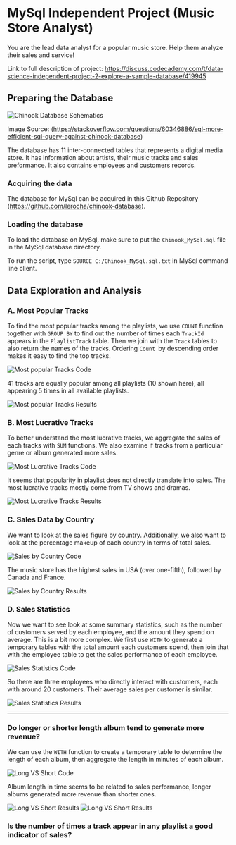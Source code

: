 # MySql Independent Project (Music Store Analyst)

You are the lead data analyst for a popular music store. Help them analyze their sales and service!

Link to full description of project:
https://discuss.codecademy.com/t/data-science-independent-project-2-explore-a-sample-database/419945

## Preparing the Database

![Chinook Database Schematics](https://github.com/RussH-code/MySql-Independent-Project/blob/main/Images/chinook_diagram.jpg)

Image Source: (https://stackoverflow.com/questions/60346886/sql-more-efficient-sql-query-against-chinook-database)

The database has 11 inter-connected tables that represents a digital media store. It has information about artists, their music tracks and sales preformance. It also contains employees and customers records.

### Acquiring the data
The database for MySql can be acquired in this Github Repository (https://github.com/lerocha/chinook-database).

### Loading the database
To load the database on MySql, make sure to put the `Chinook_MySql.sql` file in the MySql database directory.

To run the script, type `SOURCE C:/Chinook_MySql.sql.txt` in MySql command line client.


## Data Exploration and Analysis

### A. Most Popular Tracks
To find the most popular tracks among the playlists, we use `COUNT` function together with `GROUP BY` to find out the number of times each `TrackId` appears in the `PlaylistTrack` table. Then we join with the `Track` tables to also return the names of the tracks. Ordering `Count `by descending order makes it easy to find the top tracks.

![Most popular Tracks Code](https://github.com/RussH-code/MySql-Independent-Project/blob/main/Images/code_1.PNG)

41 tracks are equally popular among all playlists (10 shown here), all appearing 5 times in all available playlists.

![Most popular Tracks Results](https://github.com/RussH-code/MySql-Independent-Project/blob/main/Images/results_1.PNG)

### B. Most Lucrative Tracks
To better understand the most lucrative tracks, we aggregate the sales of each tracks with `SUM` functions. We also examine if tracks from a particular genre or album generated more sales.

![Most Lucrative Tracks Code](https://github.com/RussH-code/MySql-Independent-Project/blob/main/Images/code_2.PNG)

It seems that popularity in playlist does not directly translate into sales. The most lucrative tracks mostly come from TV shows and dramas. 

![Most Lucrative Tracks Results](https://github.com/RussH-code/MySql-Independent-Project/blob/main/Images/results_2.PNG)

### C. Sales Data by Country
We want to look at the sales figure by country. Additionally, we also want to look at the percentage makeup of each country in terms of total sales.

![Sales by Country Code](https://github.com/RussH-code/MySql-Independent-Project/blob/main/Images/code_3.PNG)

The music store has the highest sales in USA (over one-fifth), followed by Canada and France. 

![Sales by Country Results](https://github.com/RussH-code/MySql-Independent-Project/blob/main/Images/results_3.PNG)

### D. Sales Statistics
Now we want to see look at some summary statistics, such as the number of customers served by each employee, and the amount they spend on average. This is a bit more complex. We first use `WITH` to generate a temporary tables with the total amount each customers spend, then join that with the employee table to get the sales performance of each employee.

![Sales Statistics Code](https://github.com/RussH-code/MySql-Independent-Project/blob/main/Images/code_4.PNG)

So there are three employees who directly interact with customers, each with around 20 customers. Their average sales per customer is similar. 

![Sales Statistics Results](https://github.com/RussH-code/MySql-Independent-Project/blob/main/Images/results_4.PNG)

---

### Do longer or shorter length album tend to generate more revenue?
We can use the `WITH` function to create a temporary table to determine the length of each album, then aggregate the length in minutes of each album. 

![Long VS Short Code](https://github.com/RussH-code/MySql-Independent-Project/blob/main/Images/code_5.PNG)

Album length in time seems to be related to sales performance, longer albums generated more revenue than shorter ones.

![Long VS Short Results](https://github.com/RussH-code/MySql-Independent-Project/blob/main/Images/results_5.PNG)
![Long VS Short Results](https://github.com/RussH-code/MySql-Independent-Project/blob/main/Images/results_5.1.PNG)


### Is the number of times a track appear in any playlist a good indicator of sales?
